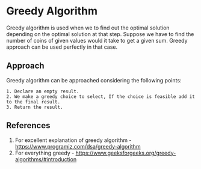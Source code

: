 # Greedy Algorithm

Greedy algorithm is used when we to find out the optimal solution depending on the optimal solution at that step.
Suppose we have to find the number of coins of given values would it take to get a given sum. Greedy approach can be used perfectly in that case.

## Approach

Greedy algorithm can be approached considering the following points:

    1. Declare an empty result.
    2. We make a greedy choice to select, If the choice is feasible add it to the final result.
    3. Return the result.

## References

1. For excellent explanation of greedy algorithm - https://www.programiz.com/dsa/greedy-algorithm
2. For everything greedy - https://www.geeksforgeeks.org/greedy-algorithms/#introduction